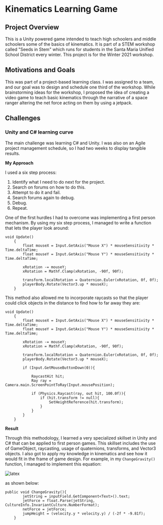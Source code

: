 # Kinematics Learning Game

## Project Overview
This is a Unity powered game intended to teach high schoolers and middle schoolers some of the basics of kinematics. It is part of a STEM workshop called "Seeds in Stem" which runs for students in the Santa Maria Unified School District every winter. This project is for the Winter 2021 workshop.

## Motivations and Goals

This was part of a project-based learning class. I was assigned to a team, and our goal was to design and schedule one third of the workshop. While brainstorming ideas for the workshop, I proposed the idea of creating a video game to teach basic kinematics through the narrative of a space ranger altering the net force acting on them by using a jetpack.

## Challenges

### Unity and C# learning curve

The main challenge was learning C# and Unity. I was also on an Agile project management schedule, so I had two weeks to display tangible results. 

**My Approach**

I used a six step process:

1. Identify what I need to do next for the project.
2. Search on forums on how to do this.
3. Attempt to do it and fail.
4. Search forums again to debug.
5. Debug.
6. Repeat.

One of the first hurdles I had to overcome was implementing a first person mechanism. By using my six step process, I managed to write a function that lets the player look around:

```
void Update()
    {
        float mouseX = Input.GetAxis("Mouse X") * mouseSensitivity * Time.deltaTime;
        float mouseY = Input.GetAxis("Mouse Y") * mouseSensitivity * Time.deltaTime;

        xRotation -= mouseY;
        xRotation = Mathf.Clamp(xRotation, -90f, 90f);

        transform.localRotation = Quaternion.Euler(xRotation, 0f, 0f);
        playerBody.Rotate(Vector3.up * mouseX);
    }
```

This method also allowed me to incorporate raycasts so that the player could click objects in the distance to find how to far away they are:

```
void Update()
    {
        float mouseX = Input.GetAxis("Mouse X") * mouseSensitivity * Time.deltaTime;
        float mouseY = Input.GetAxis("Mouse Y") * mouseSensitivity * Time.deltaTime;

        xRotation -= mouseY;
        xRotation = Mathf.Clamp(xRotation, -90f, 90f);

        transform.localRotation = Quaternion.Euler(xRotation, 0f, 0f);
        playerBody.Rotate(Vector3.up * mouseX);

        if (Input.GetMouseButtonDown(0)){

            RaycastHit hit;
            Ray ray = Camera.main.ScreenPointToRay(Input.mousePosition);

            if (Physics.Raycast(ray, out hit, 100.0f)){
                if (hit.transform != null){
                    SetHeightReference(hit.transform);
                }
            }
        }
    }
```

**Result**

Through this methodology, I learned a very specialized skillset in Unity and C# that can be applied to first person games. This skillset includes the use of GameObject, raycasting, usage of
quaternions, transforms, and Vector3 objects. I also got to apply my knowledge in kinematics and see how it would fit in the frame of game design. For example, in my `ChangeGravity()` function, I managed to implement this equation:

![latex](http://www.sciweavers.org/upload/Tex2Img_1609047344/render.png)

as shown below:

```
public void ChangeGravity(){
        jetString = inputField.GetComponent<Text>().text;
        jetForce = float.Parse(jetString, CultureInfo.InvariantCulture.NumberFormat);
        netForce = jetForce;
        jumpHeight = (velocity.y * velocity.y) / (-2f * -9.81f);
    }
```



